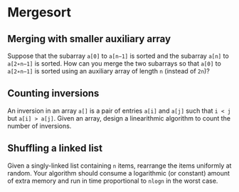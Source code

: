 # Mergesort

## Merging with smaller auxiliary array

Suppose that the subarray `a[0]` to `a[n−1]` is sorted and the subarray `a[n]` to `a[2∗n−1]` is sorted. How can you merge the two subarrays so that `a[0]` to `a[2∗n−1]` is sorted using an auxiliary array of length `n` (instead of `2n`)?

## Counting inversions

An inversion in an array `a[]` is a pair of entries `a[i]` and `a[j]` such that `i < j` but `a[i] > a[j]`. Given an array, design a linearithmic algorithm to count the number of inversions.

## Shuffling a linked list

Given a singly-linked list containing `n` items, rearrange the items uniformly at random. Your algorithm should consume a logarithmic (or constant) amount of extra memory and run in time proportional to `nlogn` in the worst case.
